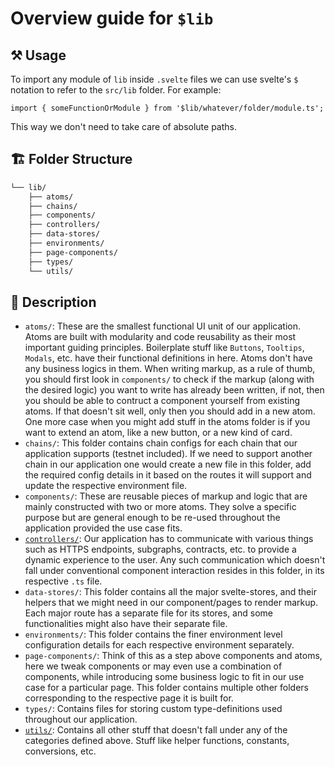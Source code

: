# Overview guide for `$lib`

## ⚒️ Usage

To import any module of `lib` inside `.svelte` files we can use svelte's `$` notation to refer to the `src/lib` folder. For example:

```tsx
import { someFunctionOrModule } from '$lib/whatever/folder/module.ts';
```

This way we don't need to take care of absolute paths.

## 🏗️ Folder Structure

```bash
└── lib/
    ├── atoms/
    ├── chains/
    ├── components/
    ├── controllers/
    ├── data-stores/
    ├── environments/
    ├── page-components/
    ├── types/
    └── utils/
```

## 📖 Description

- `atoms/`: These are the smallest functional UI unit of our application. Atoms are built with modularity and code reusability as their most important guiding principles. Boilerplate stuff like `Buttons`, `Tooltips`, `Modals`, etc. have their functional definitions in here. Atoms don't have any business logics in them. When writing markup, as a rule of thumb, you should first look in `components/` to check if the markup (along with the desired logic) you want to write has already been written, if not, then you should be able to contruct a component yourself from existing atoms. If that doesn't sit well, only then you should add in a new atom. One more case when you might add stuff in the atoms folder is if you want to extend an atom, like a new button, or a new kind of card.
- `chains/`: This folder contains chain configs for each chain that our application supports (testnet included). If we need to support another chain in our application one would create a new file in this folder, add the required config details in it based on the routes it will support and update the respective environment file.
- `components/`: These are reusable pieces of markup and logic that are mainly constructed with two or more atoms. They solve a specific purpose but are general enough to be re-used throughout the application provided the use case fits.
- [`controllers/`](./controllers/README.md): Our application has to communicate with various things such as HTTPS endpoints, subgraphs, contracts, etc. to provide a dynamic experience to the user. Any such communication which doesn't fall under conventional component interaction resides in this folder, in its respective `.ts` file.
- `data-stores/`: This folder contains all the major svelte-stores, and their helpers that we might need in our component/pages to render markup. Each major route has a separate file for its stores, and some functionalities might also have their separate file.
- `environments/`: This folder contains the finer environment level configuration details for each respective environment separately.
- `page-components/`: Think of this as a step above components and atoms, here we tweak components or may even use a combination of components, while introducing some business logic to fit in our use case for a particular page. This folder contains multiple other folders corresponding to the respective page it is built for.
- `types/`: Contains files for storing custom type-definitions used throughout our application.
- [`utils/`](./utils/README.md): Contains all other stuff that doesn't fall under any of the categories defined above. Stuff like helper functions, constants, conversions, etc.
